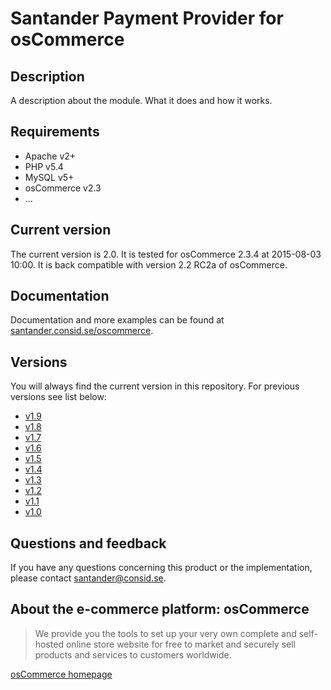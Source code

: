 # Santander Payment Provider for osCommerce

## Description
A description about the module. What it does and how it works.

## Requirements
* Apache v2+
* PHP v5.4
* MySQL v5+
* osCommerce v2.3
* ...

## Current version
The current version is 2.0. It is tested for osCommerce 2.3.4 at 2015-08-03 10:00.
It is back compatible with version 2.2 RC2a of osCommerce.

## Documentation
Documentation and more examples can be found at
[santander.consid.se/oscommerce](http://santander.consid.se/oscommerce).

## Versions
You will always find the current version in this repository. For previous versions see list below:
* [v1.9](https://github.com/SantanderApps/SantanderPaymentProviderOscommerce-1.9)
* [v1.8](https://github.com/SantanderApps/SantanderPaymentProviderOscommerce-1.8)
* [v1.7](https://github.com/SantanderApps/SantanderPaymentProviderOscommerce-1.7)
* [v1.6](https://github.com/SantanderApps/SantanderPaymentProviderOscommerce-1.6)
* [v1.5](https://github.com/SantanderApps/SantanderPaymentProviderOscommerce-1.5)
* [v1.4](https://github.com/SantanderApps/SantanderPaymentProviderOscommerce-1.4)
* [v1.3](https://github.com/SantanderApps/SantanderPaymentProviderOscommerce-1.3)
* [v1.2](https://github.com/SantanderApps/SantanderPaymentProviderOscommerce-1.2)
* [v1.1](https://github.com/SantanderApps/SantanderPaymentProviderOscommerce-1.1)
* [v1.0](https://github.com/SantanderApps/SantanderPaymentProviderOscommerce-1.0)

## Questions and feedback
If you have any questions concerning this product or the implementation, please contact [santander@consid.se](mailto:santander@consid.se).

## About the e-commerce platform: osCommerce
> We provide you the tools to set up your very own complete and self-hosted online store website for free to market and securely sell products and services to customers worldwide.

[osCommerce homepage](http://www.oscommerce.com)